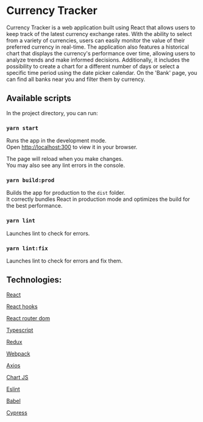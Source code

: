 # Currency Tracker

Currency Tracker is a web application built using React that allows users to keep track of the latest currency exchange rates. With the ability to select from a variety of currencies, users can easily monitor the value of their preferred currency in real-time. The application also features a historical chart that displays the currency's performance over time, allowing users to analyze trends and make informed decisions. Additionally, it includes the possibility to create a chart for a different number of days or select a specific time period using the date picker calendar. On the 'Bank' page, you can find all banks near you and filter them by currency.

## Available scripts

In the project directory, you can run:

### `yarn start`

Runs the app in the development mode.\
Open [http://localhost:300](http://localhost:3000) to view it in your browser.

The page will reload when you make changes.\
You may also see any lint errors in the console.

### `yarn build:prod`

Builds the app for production to the `dist` folder.\
It correctly bundles React in production mode and optimizes the build for the best performance.

### `yarn lint`

Launches lint to check for errors.

### `yarn lint:fix`

Launches lint to check for errors and fix them.

## Technologies:

[React](https://react.dev/)

[React hooks](https://react.dev/reference/react)

[React router dom](https://reactrouter.com/en/main)

[Typescript](https://www.typescriptlang.org/)

[Redux](https://redux-toolkit.js.org/)

[Webpack](https://webpack.js.org/)

[Axios](https://github.com/axios/axios)

[Chart JS](https://www.chartjs.org/)

[Eslint](https://eslint.org/)

[Babel](https://babeljs.io/)

[Cypress](https://docs.cypress.io/guides/overview/why-cypress)

